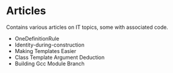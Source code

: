 # Articles

Contains various articles on IT topics, some with associated code.

- OneDefinitionRule
- Identity-during-construction
- Making Templates Easier
- Class Template Argument Deduction
- Building Gcc Module Branch
